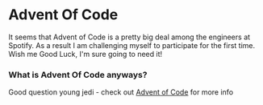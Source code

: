 # Advent Of Code 
It seems that Advent of Code is a pretty big deal among the engineers at Spotify. As a result I am challenging myself to participate for the first time. 
Wish me Good Luck, I'm sure going to need it! 

### What is Advent Of Code anyways? 
Good question young jedi - check out [Advent of Code](https://adventofcode.com/) for more info
